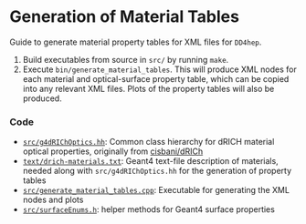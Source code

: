 # Generation of Material Tables

Guide to generate material property tables for XML files for `DD4hep`.

1. Build executables from source in `src/` by running `make`.
2. Execute `bin/generate_material_tables`. This will produce XML nodes for each
   material and optical-surface property table, which can be copied into any
   relevant XML files. Plots of the property tables will also be produced.

### Code
- [`src/g4dRIChOptics.hh`](src/g4dRIChOptics.hh): Common class hierarchy for
  dRICH material optical properties, originally from
  [cisbani/dRICh](https://github.com/cisbani/dRICh)
- [`text/drich-materials.txt`](text/drich-materials.txt): Geant4 text-file
  description of materials, needed along with `src/g4dRIChOptics.hh` for the
  generation of property tables
- [`src/generate_material_tables.cpp`](src/generate_material_tables.cpp):
  Executable for generating the XML nodes and plots
- [`src/surfaceEnums.h`](src/surfaceEnums.h): helper methods for Geant4 surface
  properties
